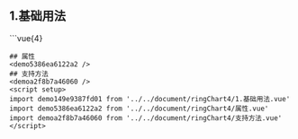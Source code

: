 ## 1.基础用法
<demo149e9387fd01 />
```vue{4}
<template>
    <ring-chart-4 ref="chartRef" v-bind="chartOption"></ring-chart-4>
</template>

<script setup>
import { ref, onMounted } from 'vue';

const chartRef = ref();

const seriesData = [
    { value: 1048, name: '正常' },
    { value: 735, name: '故障' },
    { value: 580, name: '告警' },
    { value: 484, name: '离线' }
];
// 组合配置项
const chartOption = {
    seriesData
};

onMounted(() => chartRef.value.renderChart());
</script>
<style lang="scss" scoped>
.zrx-chart {
    height: 664px;
    background-color: rgb(3, 43, 68);
}
</style>
```
## 属性
<demo5386ea6122a2 />
## 支持方法
<demoa2f8b7a46060 />
<script setup>
import demo149e9387fd01 from '../../document/ringChart4/1.基础用法.vue'
import demo5386ea6122a2 from '../../document/ringChart4/属性.vue'
import demoa2f8b7a46060 from '../../document/ringChart4/支持方法.vue'
</script>